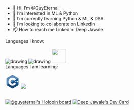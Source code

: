 - 👋 Hi, I’m @GuyEternal
- 👀 I’m interested in ML & Python
- 🌱 I’m currently learning Python & ML & DSA
- 💞️ I’m looking to collaborate on LinkedIn
- 📫 How to reach me LinkedIn: Deep Jawale

<!---
GuyEternal/GuyEternal is a ✨ special ✨ repository because its `README.md` (this file) appears on your GitHub profile.
You can click the Preview link to take a look at your changes.
--->

Languages I know: 
<br> <br>
<img src="https://upload.wikimedia.org/wikipedia/commons/thumb/archive/3/35/20220802133510%21The_C_Programming_Language_logo.svg/120px-The_C_Programming_Language_logo.svg.png" alt="drawing" width="45">
<img src="https://upload.wikimedia.org/wikipedia/commons/6/61/HTML5_logo_and_wordmark.svg" alt="drawing" width="45">
<img src="https://img.icons8.com/color/96/000000/mysql-logo.png" width=45 height=45></img>
<br>
Languages I am learning:<br><br>
<img src="https://raw.githubusercontent.com/github/explore/80688e429a7d4ef2fca1e82350fe8e3517d3494d/topics/cpp/cpp.png" alt="drawing" width="45"> <img src="https://github.com/jalbertsr/logo-badge-images/blob/master/img/rsz_python.png?raw=true" width="45">
<br><br>

[![@guyeternal's Holopin board](https://holopin.io/api/user/board?user=guyeternal)](https://holopin.io/@guyeternal)
<a href="https://app.daily.dev/GuyEternal"><img src="https://api.daily.dev/devcards/50fcbdedfedb4e0d828101321d7e744e.png?r=2hk" width="400" alt="Deep Jawale's Dev Card"/></a>
